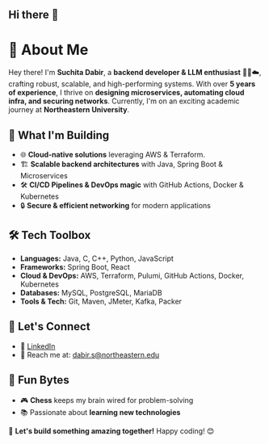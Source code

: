 ## Hi there 👋

<!--
**suchita0106/suchita0106** is a ✨ _special_ ✨ repository because its `README.md` (this file) appears on your GitHub profile.

Here are some ideas to get you started:

- 🔭 I’m currently working on ...
- 🌱 I’m currently learning ...
- 👯 I’m looking to collaborate on ...
- 🤔 I’m looking for help with ...
- 💬 Ask me about ...
- 📫 How to reach me: ...
- 😄 Pronouns: ...
- ⚡ Fun fact: ...
-->
# 🚀 About Me

Hey there! I'm **Suchita Dabir**, a **backend developer & LLM enthusiast** 🧙‍♀️☁️, crafting robust, scalable, and high-performing systems. With over **5 years of experience**, I thrive on **designing microservices, automating cloud infra, and securing networks**. Currently, I'm on an exciting academic journey at **Northeastern University**. 

## 🌟 What I'm Building
- 🌐 **Cloud-native solutions** leveraging AWS & Terraform.
- 🏗 **Scalable backend architectures** with Java, Spring Boot & Microservices
- 🛠 **CI/CD Pipelines & DevOps magic** with GitHub Actions, Docker & Kubernetes
- 🔒 **Secure & efficient networking** for modern applications

## 🛠 Tech Toolbox
- **Languages:** Java, C, C++, Python, JavaScript
- **Frameworks:** Spring Boot, React
- **Cloud & DevOps:** AWS, Terraform, Pulumi, GitHub Actions, Docker, Kubernetes
- **Databases:** MySQL, PostgreSQL, MariaDB
- **Tools & Tech:** Git, Maven, JMeter, Kafka, Packer

## 🔗 Let's Connect
- 💼 [LinkedIn](https://www.linkedin.com/in/suchitadabir)
- 📧 Reach me at: dabir.s@northeastern.edu

## 🎉 Fun Bytes
- 🎮 **Chess** keeps my brain wired for problem-solving
- 📚 Passionate about **learning new technologies**

🚀 **Let's build something amazing together!** Happy coding! 😊
